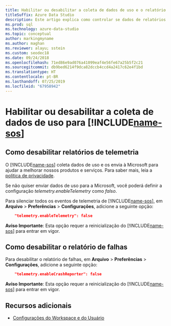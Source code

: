 ```yaml
---
title: Habilitar ou desabilitar a coleta de dados de uso e o relatório de falha
titleSuffix: Azure Data Studio
description: Este artigo explica como controlar se dados de relatórios de falha e de uso são coletados e enviados à Microsoft.
ms.prod: sql
ms.technology: azure-data-studio
ms.topic: conceptual
author: markingmyname
ms.author: maghan
ms.reviewer: alayu; sstein
ms.custom: seodec18
ms.date: 09/24/2018
ms.openlocfilehash: 71ed86e9ad076a41099eaf4e56fe67a25b5f2c21
ms.sourcegitcommit: db9bed6214f9dca82dccb4ccd4a2417c62e4f1bd
ms.translationtype: HT
ms.contentlocale: pt-BR
ms.lasthandoff: 07/25/2019
ms.locfileid: "67958942"
---
```

# <a name="enable-or-disable-usage-data-collection-for-includename-sosincludesname-sos-shortmd"></a>Habilitar ou desabilitar a coleta de dados de uso para [!INCLUDE[name-sos](../includes/name-sos-short.md)]

## <a name="how-to-disable-telemetry-reporting"></a>Como desabilitar relatórios de telemetria

O [!INCLUDE[name-sos](../includes/name-sos-short.md)] coleta dados de uso e os envia à Microsoft para ajudar a melhorar nossos produtos e serviços. Para saber mais, leia a [política de privacidade](https://go.microsoft.com/fwlink/?LinkID=528096&clcid=0x409).

Se não quiser enviar dados de uso para a Microsoft, você poderá definir a configuração *telemetry.enableTelemetry* como *falso*.

Para silenciar todos os eventos de telemetria de [!INCLUDE[name-sos](../includes/name-sos-short.md)], em **Arquivo** > **Preferências** > **Configurações**, adicione a seguinte opção:

```json
    "telemetry.enableTelemetry": false
```

**Aviso Importante**: Esta opção requer a reinicialização do [!INCLUDE[name-sos](../includes/name-sos-short.md)] para entrar em vigor. 

## <a name="how-to-disable-crash-reporting"></a>Como desabilitar o relatório de falhas

Para desabilitar o relatório de falhas, em **Arquivo** > **Preferências** > **Configurações**, adicione a seguinte opção:

```json
    "telemetry.enableCrashReporter": false
```

**Aviso Importante**: Esta opção requer a reinicialização do [!INCLUDE[name-sos](../includes/name-sos-short.md)] para entrar em vigor.

## <a name="additional-resources"></a>Recursos adicionais
- [Configurações do Workspace e do Usuário](settings.md)
